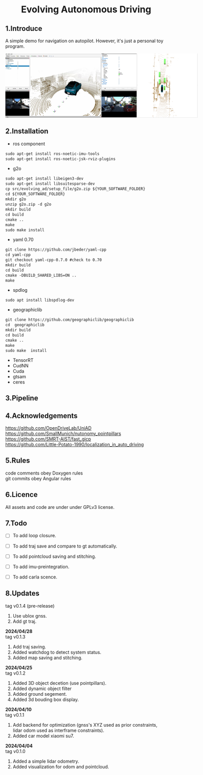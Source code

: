 <div align="center">   

# Evolving  Autonomous Driving
</div>




## 1.Introduce
A simple demo for  navigation on autopilot. However, it's just a personal toy program. <br>

<div style="display: flex; justify-content: space-between;">
    <img src="/pic/display.jpeg" alt="图片alt" title="图片title" width="300px" height="200px" objectfit="cover" >
    <img src="/pic/display2.png" alt="图片alt" title="图片title" width="300px" height="200px" objectfit="cover" >
</div>



## 2.Installation
+ ros component
```
sudo apt-get install ros-noetic-imu-tools
sudo apt-get install ros-noetic-jsk-rviz-plugins
```
+ g2o <br>
```shell
sudo apt-get install libeigen3-dev
sudo apt-get install libsuitesparse-dev 
cp src/evolving_ad/setup_file/g2o.zip ${YOUR_SOFTWARE_FOLDER}
cd ${YOUR_SOFTWARE_FOLDER}
mkdir g2o
unzip g2o.zip -d g2o
mkdir build
cd build
cmake ..
make 
sudo make install 
```
+ yaml 0.70
```shell
git clone https://github.com/jbeder/yaml-cpp
cd yaml-cpp
git checkout yaml-cpp-0.7.0 #check to 0.70
mkdir build 
cd build
cmake -DBUILD_SHARED_LIBS=ON ..
make 
```
+ spdlog
```shell
sudo apt install libspdlog-dev
```
+ geographiclib
```
git clone https://github.com/geographiclib/geographiclib
cd  geographiclib
mkdir build
cd build
cmake ..
make 
sudo make  install
```
+ TensorRT
+ CudNN
+ Cuda
+ gtsam
+ ceres

## 3.Pipeline


## 4.Acknowledgements
https://github.com/OpenDriveLab/UniAD  <br>
https://github.com/SmallMunich/nutonomy_pointpillars <br>
https://github.com/SMRT-AIST/fast_gicp <br>
https://github.com/Little-Potato-1990/localization_in_auto_driving <br>


## 5.Rules
code comments obey Doxygen rules <br>
git commits obey Angular rules <br>


## 6.Licence
All assets and code are under  under GPLv3 license. <br>







## 7.Todo
- [ ] To add loop closure.<br>
- [ ] To add traj save and compare to gt automatically. <br>
- [ ] To add pointcloud saving and stitching. <br>
- [ ] To add imu-preintegration. <br>
- [ ] To add carla scence. <br>



## 8.Updates

tag v0.1.4 (pre-release)<br>
1. Use ublox gnss.<br>
2. Add gt traj.<br>


**2024/04/28** <br>
tag v0.1.3 <br>
1. Add traj saving.<br>
2. Added watchdog to detect system status.<br>
3. Added map saving and stitching.<br>


**2024/04/25** <br>
tag v0.1.2 <br>
1. Added 3D object decetion (use pointpillars). <br>
2. Added dynamic object filter <br>
3. Added ground segement. <br>
4. Added 3d bouding box display. <br>


**2024/04/10** <br>
tag v0.1.1 <br>
1. Add backend for optimization (gnss's XYZ used as prior constraints, lidar odom used as interframe constraints). <br>
2. Added car model xiaomi su7. <br>

**2024/04/04** <br>
tag v0.1.0 <br>
1. Added a simple lidar odometry. <br>
2. Added visualization for odom and pointcloud. <br>


